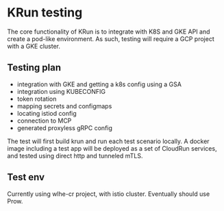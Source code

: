 # KRun testing

The core functionality of KRun is to integrate with K8S and GKE API and create a 
pod-like environment. As such, testing will require a GCP project with a GKE
cluster.

## Testing plan

- integration with GKE and getting a k8s config using a GSA
- integration using KUBECONFIG
- token rotation
- mapping secrets and configmaps
- locating istiod config
- connection to MCP
- generated proxyless gRPC config

The test will first build krun and run each test scenario locally.
A docker image including a test app will be deployed as a set of CloudRun
services, and tested using direct http and tunneled mTLS.

## Test env

Currently using wlhe-cr project, with istio cluster. Eventually should
use Prow.



